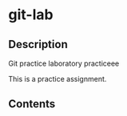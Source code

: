 # git-lab

<h2>Description</h2>
Git practice laboratory
practiceee

This is a practice assignment.

<h2>Contents</h2>
